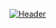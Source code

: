 [![Header](https://capsule-render.vercel.app/api?type=wave&color=auto&height=300&section=header&text=I'm%20Thakgyun%20Lee&fontSize=90)](https://github.com/kyechan99)



